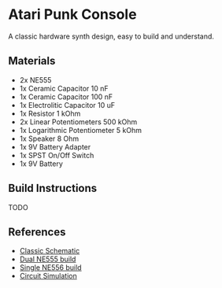 # Atari Punk Console

A classic hardware synth design, easy to build and understand.

## Materials

 * 2x NE555
 * 1x Ceramic Capacitor 10 nF
 * 1x Ceramic Capacitor 100 nF
 * 1x Electrolitic Capacitor 10 uF
 * 1x Resistor 1 kOhm
 * 2x Linear Potentiometers 500 kOhm
 * 1x Logarithmic Potentiometer 5 kOhm
 * 1x Speaker 8 Ohm
 * 1x 9V Battery Adapter
 * 1x SPST On/Off Switch
 * 1x 9V Battery 

## Build Instructions

TODO

## References

 * [Classic Schematic](http://web.media.mit.edu/~stefanm/HowTo/Electronics.html)
 * [Dual NE555 build](http://www.aronnelson.com/gallery/main.php/v/seljer/album114/apclayout_copy.gif.html)
 * [Single NE556 build](http://lushprojects.com/apc/)
 * [Circuit Simulation](http://lushprojects.com/circuitjs/circuitjs.html?cct=$+1+0.000005+42.05934401203833+73+5+43%0A165+752+336+784+336+2+9%0A165+960+336+976+336+2+4.9142800191775374e-21%0A174+656+224+704+288+0+500000+0.7574000000000001+Freq%0A174+912+224+960+288+0+500000+0.0743+Divide%0Ac+704+464+704+560+0+1e-8+5.716021684117075%0Ac+928+464+928+560+0+1.0000000000000001e-7+0.0024219590958019376%0Ac+1088+400+1168+400+0+0.00001+0.0010000000103601346%0As+592+448+592+352+0+0+false%0Av+592+560+592+448+0+0+40+9+0+0+0.5%0Ap+1216+448+1216+528+0%0Aw+928+560+1216+560+0%0Aw+752+464+704+464+0%0Aw+752+432+704+432+0%0Aw+704+432+704+464+0%0Ar+704+368+704+432+0+1000%0Aw+752+368+704+368+0%0Aw+880+400+880+432+0%0Aw+880+432+960+432+0%0Aw+928+464+960+464+0%0Aw+960+368+960+256+0%0Aw+704+256+704+368+0%0Aw+656+224+816+224+0%0Aw+1024+224+912+224+0%0Aw+816+224+880+224+0%0Aw+880+224+912+224+0%0Aw+1088+224+1024+224+0%0Aw+656+224+592+224+0%0Aw+592+224+592+352+0%0Aw+592+560+704+560+0%0Aw+880+368+880+224+0%0Aw+1088+368+1088+224+0%0Aw+928+464+928+368+0%0Aw+928+368+960+368+0%0Aw+816+304+816+224+0%0Aw+1024+304+1024+224+0%0Ap+880+432+880+560+0%0Aw+928+560+880+560+0%0Aw+880+560+704+560+0%0Aw+1216+560+1216+528+0%0Ax+539+136+1215+139+1+36+Atari+Punk+Console+(Dual+555+Edition)%0Ax+496+489+552+492+0+16+battery%0Ax+449+394+553+397+0+16+power+switch%0Ax+1186+395+1242+398+0+16+volume%0A174+1168+400+1216+464+0+500000+0.9950000000000001+Vol%0Ax+641+201+673+204+0+16+freq%0Ax+894+203+938+206+0+16+divide%0Aw+1216+432+1216+448+0%0Ax+1230+491+1291+494+0+16+speaker%0Ao+9+64+0+550+10+0.00009765625+0+-1%0Ao+35+64+0+550+10+0.00009765625+0+-1%0A)


